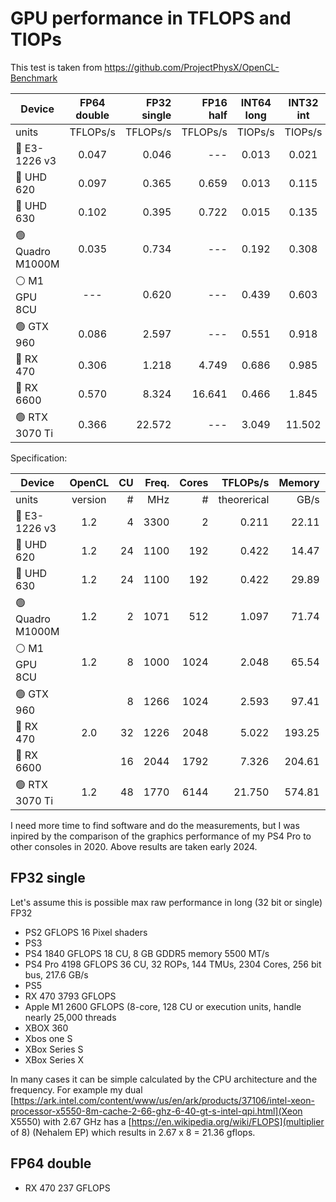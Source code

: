 # GPU performance in TFLOPS and TIOPs

This test is taken from https://github.com/ProjectPhysX/OpenCL-Benchmark 

| Device           | FP64<br>double | FP32<br>single | FP16<br>half | INT64<br>long | INT32<br>int | INT16<br>short | INT8<br>char |
|------------------|:--------:|---------:|---------:|:-------:|:-------:|:-------:|:-------:|
| units            | TFLOPs/s | TFLOPs/s | TFLOPs/s | TIOPs/s | TIOPs/s | TIOPs/s | TIOPs/s |
| 🔵 E3-1226 v3    |   0.047  |   0.046  |   ---    |  0.013  |  0.021  |  0.005  |  0.011  |
| 🔵 UHD 620       |   0.097  |   0.365  |   0.659  |  0.013  |  0.115  |  0.642  |  0.129  |
| 🔵 UHD 630       |   0.102  |   0.395  |   0.722  |  0.015  |  0.135  |  0.782  |  0.136  |
| 🟢 Quadro M1000M |   0.035  |   0.734  |   ---    |  0.192  |  0.308  |  1.071  |  1.087  |
| ⚪ M1 GPU 8CU    |    ---   |   0.620  |   ---    |  0.439  |  0.603  |  0.645  |  0.638  |
| 🟢 GTX 960       |   0.086  |   2.597  |   ---    |  0.551  |  0.918  |  2.649  |  2.652  |
| 🔴 RX 470        |   0.306  |   1.218  |   4.749  |  0.686  |  0.985  |  1.920  |  1.914  |
| 🔴 RX 6600       |   0.570  |   8.324  |  16.641  |  0.466  |  1.845  |  7.498  |  5.564  |
| 🟢 RTX 3070 Ti   |   0.366  |  22.572  |   ---    |  3.049  | 11.502  |  9.993  |  8.681  |

Specification:

| Device           | OpenCL | CU | Freq. | Cores | TFLOPs/s | Memory |  PCIe |
|------------------|:------:|---:|------:|------:|---------:|-------:|------:|
| units            | version | # |   MHz |   # | theorerical | GB/s  |  GB/s |
| 🔵 E3-1226 v3    |   1.2  |  4 |  3300 |     2 |    0.211 |  22.11 |  8.73 |
| 🔵 UHD 620       |   1.2  | 24 |  1100 |   192 |    0.422 |  14.47 |  6.28 |
| 🔵 UHD 630       |   1.2  | 24 |  1100 |   192 |    0.422 |  29.89 | 15.30 |
| 🟢 Quadro M1000M |   1.2  |  2 |  1071 |   512 |    1.097 |  71.74 |  6.35 |
| ⚪ M1 GPU 8CU    |   1.2  |  8 |  1000 |  1024 |    2.048 |  65.54 | 18.28 |
| 🟢 GTX 960       |        |  8 |  1266 |  1024 |    2.593 |  97.41 |  6.91 |
| 🔴 RX 470        |   2.0  | 32 |  1226 |  2048 |    5.022 | 193.25 |  4.63 |
| 🔴 RX 6600       |        | 16 |  2044 |  1792 |    7.326 | 204.61 |  4.57 |
| 🟢 RTX 3070 Ti   |   1.2  | 48 |  1770 |  6144 |   21.750 | 574.81 |  8.76 |

I need more time to find software and do the measurements, but I was inpired by the comparison of the graphics performance of my PS4 Pro to other consoles in 2020. Above results are taken early 2024.

## FP32 single

Let's assume this is possible max raw performance in long (32 bit or single) FP32

- PS2			GFLOPS 		16 Pixel shaders
- PS3
- PS4 		1840 GFLOPS		18 CU, 8 GB GDDR5 memory 5500 MT/s
- PS4 Pro	4198 GFLOPS		36 CU, 32 ROPs, 144 TMUs, 2304 Cores, 256 bit bus, 217.6 GB/s
- PS5
- RX 470 	3793 GFLOPS
- Apple M1 	2600 GFLOPS (8-core, 128 CU or execution units, handle nearly 25,000 threads
- XBOX 360
- Xbos one S 
- XBox Series S 
- XBox Series X 

In many cases it can be simple calculated by the CPU architecture and the frequency. For example my dual [https://ark.intel.com/content/www/us/en/ark/products/37106/intel-xeon-processor-x5550-8m-cache-2-66-ghz-6-40-gt-s-intel-qpi.html](Xeon X5550) with 2.67 GHz has a [https://en.wikipedia.org/wiki/FLOPS](multiplier of 8) (Nehalem EP) which results in 2.67 x 8 = 21.36 gflops.

## FP64 double

- RX 470 	237 GFLOPS
